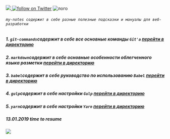 ![](https://cdn.rawgit.com/sindresorhus/awesome/d7305f38d29fed78fa85652e3a63e154dd8e8829/media/badge.svg)<a href="https://twitter.com/intent/follow?screen_name=Serega_Gavel">
        <img src="https://img.shields.io/twitter/follow/Serega_Gavel.svg?style=social"
            alt="follow on Twitter"></a>
![лого](https://github.com/serg-gavel/my-notes/blob/master/main-logo.jpg "main-logo.jpg")
###### `my-notes содержит в себе разные полезные подсказки и мануалы для веб-разработки`
##### 1. `git-commands`содержит в себе все основные команды `Git'a`  [перейти в директорию](https://github.com/serg-gavel/my-notes/tree/master/git-commands)
##### 2. `markdown`содержит в себе основные особенности облегченного языка разметки [перейти в директорию](https://github.com/serg-gavel/my-notes/tree/master/markdown)
##### 3. `babel`содержит в себе руководство по использованию `Babel` [перейти в директорию](https://github.com/serg-gavel/my-notes/tree/master/babel)
##### 4. `gulp`содержит в себе настройки `Gulp` [перейти в директорию](https://github.com/serg-gavel/my-notes/tree/master/gulp)
##### 5. `yarn`содержит в себе настройки `Yarn` [перейти в директорию](https://github.com/serg-gavel/my-notes/tree/master/yarn)


##### 13.01.2019 time to resume
![](https://media1.tenor.com/images/67b871908254e99e144f1b8bd8d06a97/tenor.gif?itemid=5218204) 
